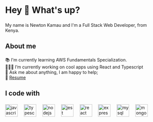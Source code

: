 <h1 align="left">Hey 👋 What's up?</h1>

###

<p align="left">My name is  Newton Kamau and I'm a Full Stack Web Developer, from Kenya.</p>

###

<h2 align="left">About me</h2>

###

<p align="left">📚 I'm currently learning AWS Fundamentals Specialization.<br>👨🏽‍💻 I’m currently working on cool apps using React and Typescript<br>💬 Ask me about anything, I am happy to help;<br>📝 <a href="https://drive.google.com/file/d/1dZj1IFRImN2b6dKjKOnoK3ivtteVlV99/view?usp=sharing">Resume<a/></p>

###

<h2 align="left">I code with</h2>

###

<div align="left">
  <img src="https://cdn.jsdelivr.net/gh/devicons/devicon/icons/javascript/javascript-original.svg" height="40" alt="javascript logo"  />
  <img width="12" />
  <img src="https://cdn.jsdelivr.net/gh/devicons/devicon/icons/typescript/typescript-original.svg" height="40" alt="typescript logo"  />
  <img width="12" />
  <img src="https://cdn.jsdelivr.net/gh/devicons/devicon/icons/nodejs/nodejs-original.svg" height="40" alt="nodejs logo"  />
  <img width="12" />
  <img src="https://cdn.jsdelivr.net/gh/devicons/devicon/icons/jest/jest-plain.svg" height="40" alt="jest logo"  />
  <img width="12" />
  <img src="https://cdn.jsdelivr.net/gh/devicons/devicon/icons/react/react-original.svg" height="40" alt="react logo"  />
  <img width="12" />
  <img src="https://cdn.jsdelivr.net/gh/devicons/devicon/icons/express/express-original.svg" height="40" alt="express logo"  />
  <img width="12" />
  <img src="https://cdn.jsdelivr.net/gh/devicons/devicon/icons/mysql/mysql-original.svg" height="40" alt="mysql logo"  />
  <img width="12" />
  <img src="https://cdn.jsdelivr.net/gh/devicons/devicon/icons/mongodb/mongodb-original.svg" height="40" alt="mongodb logo"  />
</div>

###

